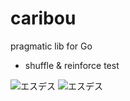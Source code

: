 # caribou
pragmatic lib for Go

* shuffle & reinforce test

![エスデス](https://pic3.zhimg.com/f6c39b6159cae4b5d8fb55ec8e38c1fa_b.jpg) 
![エスデス](http://ww4.sinaimg.cn/mw690/006nfL1Sjw1f63efzg0oej318g0qoadz.jpg)
